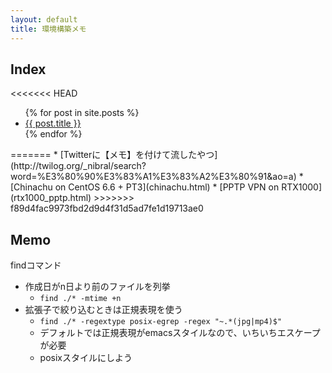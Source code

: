 ```yaml
---
layout: default
title: 環境構築メモ
---
```


Index
----

<<<<<<< HEAD
<ul>
  {% for post in site.posts %}
    <li>
      <a href="{{ post.url }}">{{ post.title }}</a>
    </li>
  {% endfor %}
</ul>
=======
* [Twitterに【メモ】を付けて流したやつ](http://twilog.org/_nibral/search?word=%E3%80%90%E3%83%A1%E3%83%A2%E3%80%91&ao=a)
* [Chinachu on CentOS 6.6 + PT3](chinachu.html)
* [PPTP VPN on RTX1000](rtx1000_pptp.html)
>>>>>>> f89d4fac9973fbd2d9d4f31d5ad7fe1d19713ae0

Memo
----

findコマンド

* 作成日がn日より前のファイルを列挙
	+ `find ./* -mtime +n`
* 拡張子で絞り込むときは正規表現を使う
	+ `find ./* -regextype posix-egrep -regex "~.*(jpg|mp4)$"`
	+ デフォルトでは正規表現がemacsスタイルなので、いちいちエスケープが必要
	+ posixスタイルにしよう
